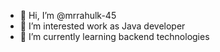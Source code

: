 - 👋 Hi, I’m @mrrahulk-45
- 👀 I’m interested work as Java developer 
- 🌱 I’m currently learning backend technologies


<!---
mrrahulk-45/mrrahulk-45 is a ✨ special ✨ repository because its `README.md` (this file) appears on your GitHub profile.
You can click the Preview link to take a look at your changes.
--->
